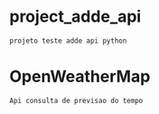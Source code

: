 # project_adde_api
    projeto teste adde api python

# OpenWeatherMap
    Api consulta de previsao do tempo